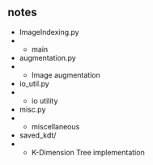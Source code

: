 ## notes

+ ImageIndexing.py
+ + main
+ augmentation.py
+ + Image augmentation
+ io_util.py
+ + io utility
+ misc.py
+ + miscellaneous
+ saved_kdt/
+ + K-Dimension Tree implementation 